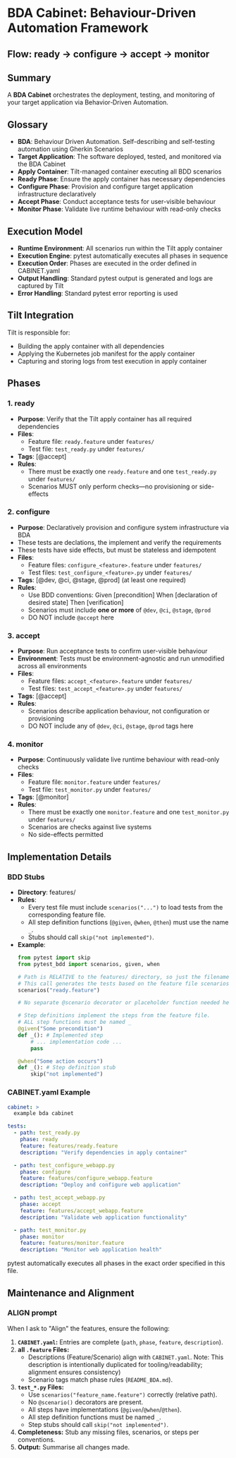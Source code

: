 # BDA Cabinet: Behaviour-Driven Automation Framework

## Flow: ready → configure → accept → monitor

## Summary
A **BDA Cabinet** orchestrates the deployment, testing, and monitoring of
your target application via Behavior‑Driven Automation.


## Glossary
- **BDA**: Behaviour Driven Automation. Self-describing and self-testing automation using Gherkin Scenarios
- **Target Application**: The software deployed, tested, and monitored via the BDA Cabinet
- **Apply Container**: Tilt-managed container executing all BDD scenarios
- **Ready Phase**: Ensure the apply container has necessary dependencies
- **Configure Phase**: Provision and configure target application infrastructure declaratively
- **Accept Phase**: Conduct acceptance tests for user-visible behaviour
- **Monitor Phase**: Validate live runtime behaviour with read-only checks

## Execution Model
- **Runtime Environment**: All scenarios run within the Tilt apply container
- **Execution Engine**: pytest automatically executes all phases in sequence
- **Execution Order**: Phases are executed in the order defined in CABINET.yaml
- **Output Handling**: Standard pytest output is generated and logs are captured by Tilt
- **Error Handling**: Standard pytest error reporting is used

## Tilt Integration
Tilt is responsible for:
- Building the apply container with all dependencies
- Applying the Kubernetes job manifest for the apply container
- Capturing and storing logs from test execution in apply container

## Phases

### 1. ready
- **Purpose**: Verify that the Tilt apply container has all required dependencies
- **Files**:
  - Feature file: `ready.feature` under `features/`
  - Test file: `test_ready.py` under `features/`
- **Tags**: [@accept]
- **Rules**:
  - There must be exactly one `ready.feature` and one `test_ready.py` under `features/`
  - Scenarios MUST only perform checks—no provisioning or side-effects

### 2. configure
- **Purpose**: Declaratively provision and configure system infrastructure via BDA
- These tests are declations, the implement and verify the requirements
- These tests have side effects, but must be stateless and idempotent
- **Files**:
  - Feature files: `configure_<feature>.feature` under `features/`
  - Test files: `test_configure_<feature>.py` under `features/`
- **Tags**: [@dev, @ci, @stage, @prod] (at least one required)
- **Rules**:
  - Use BDD conventions:
      Given [precondition]
      When [declaration of desired state]
      Then [verification]
  - Scenarios must include **one or more** of `@dev`, `@ci`, `@stage`, `@prod`
  - DO NOT include `@accept` here

### 3. accept
- **Purpose**: Run acceptance tests to confirm user-visible behaviour
- **Environment**: Tests must be environment-agnostic and run unmodified across all environments
- **Files**:
  - Feature files: `accept_<feature>.feature` under `features/`
  - Test files: `test_accept_<feature>.py` under `features/`
- **Tags**: [@accept]
- **Rules**:
  - Scenarios describe application behaviour, not configuration or provisioning
  - DO NOT include any of `@dev`, `@ci`, `@stage`, `@prod` tags here

### 4. monitor
- **Purpose**: Continuously validate live runtime behaviour with read-only checks
- **Files**:
  - Feature file: `monitor.feature` under `features/`
  - Test file: `test_monitor.py` under `features/`
- **Tags**: [@monitor]
- **Rules**:
  - There must be exactly one `monitor.feature` and one `test_monitor.py` under `features/`
  - Scenarios are checks against live systems
  - No side-effects permitted

## Implementation Details

### BDD Stubs
- **Directory**: features/
- **Rules**:
  - Every test file must include `scenarios("...")` to load tests from the corresponding feature file.
  - All step definition functions (`@given`, `@when`, `@then`) must use the name `_`.
  - Stubs should call `skip("not implemented")`.
- **Example**:
  ```python
  from pytest import skip
  from pytest_bdd import scenarios, given, when

  # Path is RELATIVE to the features/ directory, so just the filename.
  # This call generates the tests based on the feature file scenarios.
  scenarios("ready.feature")

  # No separate @scenario decorator or placeholder function needed here.

  # Step definitions implement the steps from the feature file.
  # ALL step functions must be named _
  @given("Some precondition")
  def _(): # Implemented step
      # ... implementation code ...
      pass

  @when("Some action occurs")
  def _(): # Step definition stub
      skip("not implemented")
  ```

### CABINET.yaml Example
```yaml
cabinet: >
  example bda cabinet

tests:
  - path: test_ready.py
    phase: ready
    feature: features/ready.feature
    description: "Verify dependencies in apply container"

  - path: test_configure_webapp.py
    phase: configure
    feature: features/configure_webapp.feature
    description: "Deploy and configure web application"

  - path: test_accept_webapp.py
    phase: accept
    feature: features/accept_webapp.feature
    description: "Validate web application functionality"

  - path: test_monitor.py
    phase: monitor
    feature: features/monitor.feature
    description: "Monitor web application health"
```

pytest automatically executes all phases in the exact order specified in this file.

## Maintenance and Alignment

### ALIGN prompt
When I ask to "Align" the features, ensure the following:
1.  **`CABINET.yaml`:** Entries are complete (`path`, `phase`, `feature`, `description`).
2.  **all `.feature` Files:**
    *   Descriptions (Feature/Scenario) align with `CABINET.yaml`.
        Note: This description is intentionally duplicated for tooling/readability; alignment ensures consistency)
    *   Scenario tags match phase rules (`README_BDA.md`).
3.  **`test_*.py` Files:**
    *   Use `scenarios("feature_name.feature")` correctly (relative path).
    *   No `@scenario()` decorators are present.
    *   All steps have implementations (`@given`/`@when`/`@then`).
    *   All step definition functions must be named `_`.
    *   Step stubs should call `skip("not implemented")`.
4.  **Completeness:** Stub any missing files, scenarios, or steps per conventions.
5.  **Output:** Summarise all changes made.

